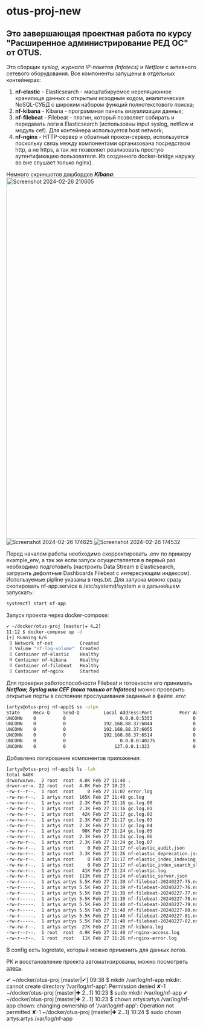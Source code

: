 # otus-proj-new

## Это завершающая проектная работа по курсу **"Расширенное администрирование РЕД ОС"** от **OTUS**.
Это сборщик _syslog_, _журнала IP-пакетов (Infotecs)_ и _Netflow_ с активного сетевого оборудования.
Все компоненты запущены в отдельных контейнерах:
1. **nf-elastic** - Elasticsearch - масштабируемое нереляционное хранилище данных с открытым исходным кодом, аналитическая NoSQL-СУБД с широким набором функций полнотекстового поиска;
2. **nf-kibana** - Kibana - программная панель визуализации данных;
3. **nf-filebeat** - Filebeat - плагин, который позволяет собирать и передавать логи в Elasticsearch (использовны input syslog, netflow и модуль cef). Для контейнера используется host network;
4. **nf-nginx** - HTTP-сервер и обратный прокси-сервер, используется поскольку связь между компонентами организована посредством http, а не https, а так же позволяет реализовать простую аутентификацию пользователя. Из созданного docker-bridge наружу во вне слушает только nginx).

Немного скриншотов дашбордов **_Kibana_**:
<img width="953" alt="Screenshot 2024-02-26 210605" src="https://github.com/artysleep/otus-proj-new/assets/7562889/bf7a7f9e-d386-476d-bb95-99163570e82c">
![Screenshot 2024-02-26 174625](https://github.com/artysleep/otus-proj-new/assets/7562889/90ee5c7e-50cb-4c77-b29c-087515c2e0b9)
![Screenshot 2024-02-26 174532](https://github.com/artysleep/otus-proj-new/assets/7562889/fda3612a-42e0-4a6c-954d-748b7264ac37)

Перед началом работы необходимо скорректировать .env по примеру example_env, а так же если запуск осуществляется в первый раз необходимо подготовить (настроить Data Stream в Elasticsearch, загрузить дефолтные Dashboards Filebeat с интересующим индексом).
Используемые pipline указаны в reqs.txt. Для запуска можно сразу скопировать nf-app.service в /etc/systemd/system и в дальнейшем запускать:
```sh
systemctl start nf-app

```
Запуск проекта через docker-compose:
```sh
✔ ~/docker/otus-proj [master|✚ 4…2] 
11:12 $ docker-compose up -d
[+] Running 6/6
 ⠿ Network nf-net          Created                                                                                                                                                                                          0.2s
 ⠿ Volume "nf-log-volume"  Created                                                                                                                                                                                          0.0s
 ⠿ Container nf-elastic    Healthy                                                                                                                                                                                        126.5s
 ⠿ Container nf-kibana     Healthy                                                                                                                                                                                        126.4s
 ⠿ Container nf-filebeat   Healthy                                                                                                                                                                                        136.8s
 ⠿ Container nf-nginx      Started  
```

Для проверки работоспособности Filebeat и готовности его принимать **_Netflow, Syslog или CEF (пока только от Infotecs)_** можно проверить открытые порты в состоянии прослушивания заданные в файле .env: 
```sh
[artys@otus-proj nf-app]$ ss -ulpn
State     Recv-Q     Send-Q         Local Address:Port          Peer Address:Port    Process
UNCONN    0          0                    0.0.0.0:5353               0.0.0.0:*
UNCONN    0          0              192.168.88.37:6044               0.0.0.0:*        users:(("filebeat",pid=115884,fd=19))
UNCONN    0          0              192.168.88.37:6055               0.0.0.0:*        users:(("filebeat",pid=115884,fd=17))
UNCONN    0          0              192.168.88.37:6514               0.0.0.0:*        users:(("filebeat",pid=115884,fd=18))
UNCONN    0          0                    0.0.0.0:40275              0.0.0.0:*
UNCONN    0          0                  127.0.0.1:323                0.0.0.0:*
```

Добавлено логирование компонентов приложения:
```sh
[artys@otus-proj nf-app]$ ls -lah
total 640K
drwxrwxrwx.  2 root  root  4.0K Feb 27 11:40 .
drwxr-xr-x. 22 root  root  4.0K Feb 27 10:23 ..
-rw-r--r--.  1 root  root     0 Feb 27 11:07 error.log
-rw-rw-r--.  1 artys root  165K Feb 27 11:40 gc.log
-rw-rw-r--.  1 artys root  2.3K Feb 27 11:16 gc.log.00
-rw-rw-r--.  1 artys root  2.3K Feb 27 11:16 gc.log.01
-rw-rw-r--.  1 artys root   42K Feb 27 11:17 gc.log.02
-rw-rw-r--.  1 artys root  2.3K Feb 27 11:17 gc.log.03
-rw-rw-r--.  1 artys root  2.3K Feb 27 11:17 gc.log.04
-rw-rw-r--.  1 artys root   98K Feb 27 11:24 gc.log.05
-rw-rw-r--.  1 artys root  2.3K Feb 27 11:24 gc.log.06
-rw-rw-r--.  1 artys root  2.3K Feb 27 11:24 gc.log.07
-rw-rw-r--.  1 artys root     0 Feb 27 11:17 nf-elastic_audit.json
-rw-rw-r--.  1 artys root  3.3K Feb 27 11:26 nf-elastic_deprecation.json
-rw-rw-r--.  1 artys root     0 Feb 27 11:17 nf-elastic_index_indexing_slowlog.json
-rw-rw-r--.  1 artys root     0 Feb 27 11:17 nf-elastic_index_search_slowlog.json
-rw-rw-r--.  1 artys root   41K Feb 27 11:24 nf-elastic.log
-rw-rw-r--.  1 artys root  113K Feb 27 11:24 nf-elastic_server.json
-rw-r-----.  1 artys artys 5.5K Feb 27 11:39 nf-filebeat-20240227-75.ndjson
-rw-r-----.  1 artys artys 5.5K Feb 27 11:39 nf-filebeat-20240227-76.ndjson
-rw-r-----.  1 artys artys 5.5K Feb 27 11:39 nf-filebeat-20240227-77.ndjson
-rw-r-----.  1 artys artys 5.5K Feb 27 11:39 nf-filebeat-20240227-78.ndjson
-rw-r-----.  1 artys artys 5.5K Feb 27 11:40 nf-filebeat-20240227-79.ndjson
-rw-r-----.  1 artys artys 5.5K Feb 27 11:40 nf-filebeat-20240227-80.ndjson
-rw-r-----.  1 artys artys 5.5K Feb 27 11:40 nf-filebeat-20240227-81.ndjson
-rw-r-----.  1 artys artys 5.5K Feb 27 11:40 nf-filebeat-20240227-82.ndjson
-rw-rw-r--.  1 artys artys  27K Feb 27 11:26 nf-kibana.log
-rw-r--r--.  1 root  root  4.9K Feb 27 11:40 nf-nginx-access.log
-rw-r--r--.  1 root  root   11K Feb 27 11:26 nf-nginx-error.log
```

В config есть logrotate, который можно применить для данных логов.

РК и восстановление проекта автоматизированы, можно посмотреть [здесь](https://github.com/artysleep/otus-proj-automatization/tree/main).






✔ ~/docker/otus-proj [master|✔] 
09:38 $ mkdir /var/log/nf-app
mkdir: cannot create directory ‘/var/log/nf-app’: Permission denied
✘-1 ~/docker/otus-proj [master|✚ 2…1] 
10:23 $ sudo mkdir /var/log/nf-app
✔ ~/docker/otus-proj [master|✚ 2…1] 
10:23 $ chown artys:artys /var/log/nf-app
chown: changing ownership of '/var/log/nf-app': Operation not permitted
✘-1 ~/docker/otus-proj [master|✚ 2…1] 
10:24 $ sudo chown artys:artys /var/log/nf-app